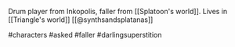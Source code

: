 Drum player from Inkopolis, faller from [[Splatoon's world]]. Lives in [[Triangle's world]] [[@synthsandsplatanas]]

#characters #asked #faller #darlingsuperstition 